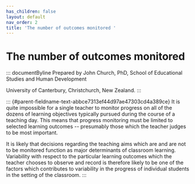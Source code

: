 ```yaml
---
has_children: false
layout: default
nav_order: 2
title: 'The number of outcomes monitored '
---
```

# The number of outcomes monitored 


::: documentByline
Prepared by John Church, PhD, School of Educational Studies and Human
Development

University of Canterbury, Christchurch, New Zealand.
:::

::: {#parent-fieldname-text-abbce7313ef44d97ae47303cd4a389ce}
It is quite impossible for a single teacher to monitor progress on all
of the dozens of learning objectives typically pursued during the course
of a teaching day. This means that progress monitoring must be limited
to selected learning outcomes -- presumably those which the teacher
judges to be most important.

It is likely that decisions regarding the teaching aims which are and
are not to be monitored function as major determinants of classroom
learning. Variability with respect to the particular learning outcomes
which the teacher chooses to observe and record is therefore likely to
be one of the factors which contributes to variability in the progress
of individual students in the setting of the classroom.
:::
